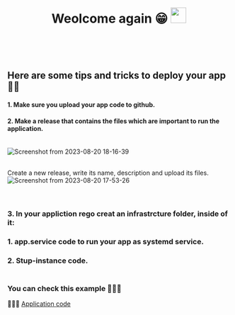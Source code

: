 <h1 align="center"><b> Weolcome again 😁   </b><img src="https://media.giphy.com/media/hvRJCLFzcasrR4ia7z/giphy.gif" width="35"> </h1> <br> <br><br>

## Here are some tips and tricks to deploy your app 🎯🚀 <br>

#### 1. Make sure you upload your app code to github.
#### 2. Make a release that contains the files which are important to run the application. <br> <br>
![Screenshot from 2023-08-20 18-16-39](https://github.com/SarahAbuirmeileh/AWS-Deployment-Tutorial/assets/127017088/0cba4a94-1b05-453a-b366-636a5450f275) <br> <br>


 Create a new release, write its name, description and upload its files.
![Screenshot from 2023-08-20 17-53-26](https://github.com/SarahAbuirmeileh/AWS-Deployment-Tutorial/assets/127017088/83471b7d-1ea4-4f34-9087-bc4902c86d9d) <br> <br> <br>


### 3. In your appliction rego creat an infrastrcture folder, inside of it: 
### 1. app.service code to run your app as systemd service.
### 2. Stup-instance code. <br> <br>

### You can check this example 👩🏻‍💻 <br>
💁🏻‍♀️ [Application code](https://github.com/SarahAbuirmeileh/Book-App)




